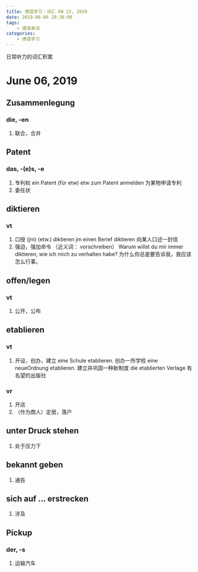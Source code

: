 ```yaml
---
title: 德语学习：词汇 KW 23, 2019
date: 2019-06-06 20:36:00
tags:
	- 德语单词
categories:
	- 德语学习
---
```

日常听力的词汇积累
<!-- more -->

# June 06, 2019
## Zusammenlegung
### die, -en
1. 联合，合并

## Patent
### das, -(e)s, -e
1. 专利权
ein Patent (für etw)
etw zum Patent anmelden 为某物申请专利
2. 委任状

## diktieren
### vt
1. 口授
(jm) (etw.) diktieren
jm einen Berief diktieren 向某人口述一封信
2. 强迫，强加命令 （近义词： vorschreiben）
Warum willst du mir immer diktieren, wie ich mich zu verhalten habe? 为什么你总是要告诉我，我应该怎么行事。

## offen/legen
### vt
1. 公开，公布

## etablieren
### vt
1. 开设，创办，建立
eine Schule etablieren. 创办一所学校
eine neueOrdnung etablieren. 建立并巩固一种新制度
die etablierten Verlage 有名望的出版社

### vr
1. 开店
2. （作为商人）定居，落户

## unter Druck stehen
1. 处于压力下

## bekannt geben
1. 通告

## sich auf ... erstrecken
1. 涉及

## Pickup
### der, -s
1. 运输汽车